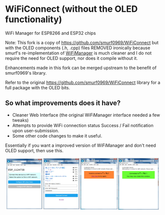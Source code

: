 # WiFiConnect (without the OLED functionality)
WiFi Manager for ESP8266 and ESP32 chips

Note: This fork is a copy of https://github.com/smurf0969/WiFiConnect but with the OLED components (.h, .cpp) files REMOVED ironically because smurf's re-implementation of [WiFiManager](https://github.com/tzapu/WiFiManager) is much cleaner and I do not require the need for OLED support, nor does it compile without it.

Enhancements made in this fork can be merged upstream to the benefit of smurf0969's library.

Refer to the original https://github.com/smurf0969/WiFiConnect library for a full package with the OLED bits.

## So what improvements does it have?

* Cleaner Web Interface (the original WiFiManager interface needed a few tweaks)
* Attempts to provide WiFi connection status Success / Fail notification upon user-submission.
* Some other code changes to make it useful.

Essentially if you want a improved version of WiFiManager and don't need OLED support, then use this.

![The interface in a nutshell](Interface.jpg)
